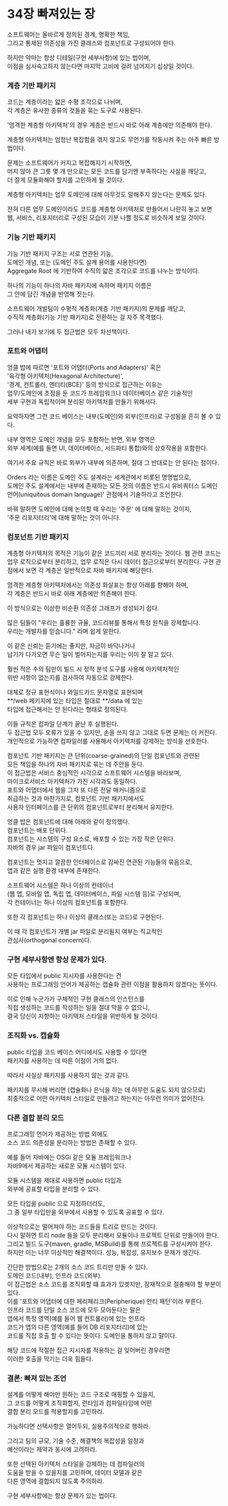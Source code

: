 # 34장 빠져있는 장

소프트웨어는 올바르게 정의된 경계, 명확한 책임,  
그리고 통제된 의존성을 가진 클래스와 컴포넌트로 구성되어야 한다.

하지만 악마는 항상 디테일(구현 세부사항)에 있는 법이며,  
이점을 심사숙고하지 않는다면 마지막 고비에 걸려 넘어지기 십상일 것이다.

### 계층 기반 패키지

코드는 계층이라는 얇은 수평 조각으로 나뉘며,   
각 계층은 유사한 종류의 것들을 묶는 도구로 사용된다.

'엄격한 계층형 아키텍처'의 경우 계층은 반드시 바로 아래 계층에만 의존해야 한다.

계층형 아키텍처는 엄청난 복잡함을 겪지 않고도 무언가를 작동시켜 주는 아주 빠른 방법이다.

문제는 소프트웨어가 커지고 복잡해지기 시작하면,  
머지 않아 큰 그릇 몇 개 만으로는 모든 코드를 담기엔 부족하다는 사실을 깨닫고,  
더 잘게 모듈화해야 할지를 고민하게 될 것이다.

계층형 아키텍처는 업무 도메인에 대해 아무것도 말해주지 않는다는 문제도 있다.

전혀 다른 업무 도메인이라도 코드를 계층형 아키텍처로 만들어서 나란히 놓고 보면  
웹, 서비스, 리포지터리로 구성된 모습이 기분 나쁠 정도로 비슷하게 보일 것이다.

### 기능 기반 패키지
 
기능 기반 패키지 구조는 서로 연관된 기능,  
도메인 개념, 또는 (도메인 주도 설계 용어를 사용한다면)  
Aggregate Root 에 기반하여 수직의 얇은 조각으로 코드를 나누는 방식이다.

하나의 기능이 하나의 자바 패키지에 속하며 패키지 이름은  
그 안에 담긴 개념을 반영해 짓는다.

소프트웨어 개발팀이 수평적 계층화(계층 기반 패키지)의 문제를 깨닫고,  
수직적 계층화(기능 기반 패키지)로 전환하는 걸 자주 목격했다.

그러나 내가 보기에 두 접근법은 모두 차선책이다.

### 포트와 어댑터
 
엉클 밥에 따르면 '포트와 어댑터(Ports and Adapters)' 혹은   
'육각형 아키텍처(Hexagonal Architecture)',  
'경계, 컨트롤러, 엔티티(BCE)' 등의 방식으로 접근하는 이유는   
업무/도메인에 초점을 둔 코드가 프레임워크나 데이터베이스 같은 기술적인   
세부 구현과 독립적이며 분리된 아키텍처를 만들기 위해서다.

요약하자면 그런 코드 베이스는 내부(도메인)와 외부(인프라)로 구성됨을 흔히 볼 수 있다.

내부 영역은 도메인 개념을 모두 포함하는 반면, 외부 영역은  
외부 세계(예를 들면 UI, 데이터베이스, 서드파티 통합)와의 상호작용을 포함한다.

여기서 주요 규칙은 바로 외부가 내부에 의존하며, 절대 그 반대로는 안 된다는 점이다.

Orders 라는 이름은 도메인 주도 설계라는 세계관에서 비롯된 명명법으로,  
도메인 주도 설계에서는 내부에 존재하는 모든 것의 이름은 반드시 유비쿼터스 도메인  
언어(uniquitous domain language)' 관점에서 기술하라고 조언한다.

바꿔 말하면 도메인에 대해 논의할 때 우리는 '주문' 에 대해 말하는 것이지,  
'주문 리포지터리'에 대해 말하는 것이 아니다.

### 컴포넌트 기반 패키지
 
계층형 아키텍처의 목적은 기능이 같은 코드끼리 서로 분리하는 것이다.
웹 관련 코드는 업무 로직으로부터 분리하고, 업무 로직은 다시 데이터 접근으로부터 분리한다.
구현 관점에서 보면 각 계층은 일반적으로 자바 패키지에 해당한다.

엄격한 계층형 아키텍처에서는 의존성 화살표는 항상 아래를 향해야 하며,   
각 계층은 반드시 바로 아래 계층에만 의존해야 한다.

이 방식으로는 이상한 비순환 의존성 그래프가 생성되기 쉽다.

많은 팀들이 "우리는 훌륭한 규율, 코드리뷰를 통해서 특정 원칙을 강제합니다.  
우리는 개발자를 믿습니다." 라며 쉽게 말한다.

이 같은 신뢰는 듣기에는 좋지만, 자금이 바닥나거나   
납기가 다가오면 무슨 일이 벌어지는지를 우리는 이미 잘 알고 있다.

훨씬 적은 수의 팀만이 빌드 시 정적 분석 도구를 사용해 아키텍처적인  
위반 사항이 없는지를 검사하여 자동으로 강제한다.

대체로 정규 표현식이나 와일드카드 문자열로 표현되며   
**/web 페키지에 있는 타입은 절대로 **/data 에 있는  
타입에 접근해서는 안 된다라는 형태로 정의된다.

이들 규칙은 컴파일 단계가 끝난 후 실행된다.  
두 접근법 모두 오류가 있을 수 있지만, 손을 쓰지 않고 그대로 두면 문제는 더 커진다.  
개인적으로 가능하면 컴파일러를 사용해서 아키텍처를 강제하는 방식을 선호한다.

컴포넌트 기반 패키지는 큰 단위(coarse-grained)의 단일 컴포넌트와 관련된   
모든 책임을 하나의 자바 패키지로 묶는 데 주안을 둔다.  
이 접근법은 서비스 중심적인 시각으로 소프트웨어 시스템을 바라보며,   
마이크로서비스 아키텍처가 가진 시각과도 동일하다.  
포트와 어댑터에서 웹을 그저 또 다른 전달 매커니즘으로  
취급하는 것과 마찬가지로, 컴포넌트 기반 패키지에서도  
사용자 인터페이스를 큰 단위의 컴포넌트로부터 분리해서 유지한다.

엉클 밥은 컴포넌트에 대해 아래와 같이 정의했다.  
컴포넌트는 배포 단위다.  
컴포넌트는 시스템의 구성 요소로, 배포할 수 있는 가장 작은 단위다.  
자바의 경우 jar 파일이 컴포넌트다.  

컴포넌트는 멋지고 깔끔한 인터페이스로 감싸진 연관된 기능들의 묶음으로,  
앱과 같은 실행 환경 내부에 존재한다.

소프트웨어 시스템은 하나 이상의 컨테이너  
(웹 앱, 모바일 앱, 독립 앱, 데이터베이스, 파일 시스템 등)로 구성되며,   
각 컨테이너는 하나 이상의 컴포넌트를 포함한다.

또한 각 컴포넌트는 하나 이상의 클래스(또는 코드)로 구현된다.

이 때 각 컴포넌트가 개별 jar 파일로 분리될지 여부는 직교적인   
관심사(orthogonal concern)다.

### 구현 세부사항엔 항상 문제가 있다.

모든 타입에서 public 지시자를 사용한다는 건  
사용하는 프로그래밍 언어가 제공하는 캡슐화 관련 이점을 활용하지 않겠다는 뜻이다.

이로 인해 누군가가 구체적인 구현 클래스의 인스턴스를   
직접 생성하는 코드를 작성하는 일을 절대 막을 수 없으니,  
결국 당신이 지향하는 아키텍처 스타일을 위반하게 될 것이다.

### 조직화 vs. 캡슐화

public 타입을 코드 베이스 어디에서도 사용할 수 있다면  
패키지를 사용하는 데 따른 이점이 거의 없다.

따라서 사실상 패키지를 사용하지 않는 것과 같다.

패키지를 무시해 버리면 (캡슐화나 은닉을 하는 데 아무런 도움도 되지 않으므로)  
최종적으로 어떤 아키텍처 스타일로 만들려고 하는지는 아무런 의미가 없어진다.

### 다른 결합 분리 모드

프로그래밍 언어가 제공하는 방법 외에도  
소스 코드 의존성을 분리하는 방법은 존재할 수 있다.

예를 들어 자바에는 OSGi 같은 모듈 프레임워크나  
자바9에서 제공하는 새로운 모듈 시스템이 있다.

모듈 시스템을 제대로 사용하면 public 타입과  
외부에 공표할 타입을 분리할 수 있다.

모든 타입을 public 으로 지정하더라도,  
그 중 일부 타입만을 외부에서 사용할 수 있도록 공표할 수 있다.

이상적으로는 떨어져야 하는 코드들을 트리로 만드는 것이다.  
다시 말하면 트리 node 들을 모두 분리해서 모듈이나 프로젝트 단위로 만들어야 한다.  
그리고 빌드 도구(maven, gradle, MSBuild)를 통해 프로젝트를 구성시켜야 한다.  
하지만 이는 너무 이상적인 해결책이다. 성능, 복잡성, 유지보수 문제가 생긴다.

간단한 방법으로는 2개의 소스 코드 트리만 만들 수 있다.  
도메인 코드(내부), 인프라 코드(외부).  
이 접근법은 소스 코드를 조직화할 떄 효과가 있겟지만, 잠재적으로 절충해야 할 부분이 있다.  
이를 '포트와 어댑터에 대한 페리페리크(Peripherique) 안티 패턴'이라 부른다.  
인프라 코드를 단일 소스 코드에 모두 모아둔다는 말은  
앱에서 특정 영역(예를 들어 웹 컨트롤러)에 있는 인프라   
코드가 앱의 다른 영역(예를 들어 DB 리포지터리)에 있는   
코드를 직접 호출 할 수 있다는 뜻이다. 도메인을 통하지 않고 말이다.

해당 코드에 적절한 접근 지시자를 적용하는 걸 잊어버린 경우라면   
이러한 호출을 막기는 더욱 힘들다.

### 결론: 빠져 있는 조언

설계를 어떻게 해야만 원하는 코드 구조로 매핑할 수 있을지,   
그 코드를 어떻게 조직화할지, 런타임과 컴파일타임에 어떤  
결합 분리 모드를 적용할지를 고민하라.

가능하다면 선택사항은 열어두되, 실용주의적으로 행하라.

그리고 팀의 규모, 기술 수준, 해결책의 복잡성을 일정과  
예산이라는 제약과 동시에 고려하라.

또한 선택된 아키텍처 스타일을 강제하는 데 컴파일러의   
도움을 받을 수 있을지를 고민하며, 데이터 모델과 같은  
다른 영역에 결합되지 않도록 주의하라.

구현 세부사항에는 항상 문제가 있는 법이다.

